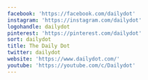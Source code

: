 ```yaml
---
facebook: 'https://facebook.com/dailydot'
instagram: 'https://instagram.com/dailydot'
logohandle: dailydot
pinterest: 'https://pinterest.com/dailydot'
sort: dailydot
title: The Daily Dot
twitter: dailydot
website: 'https://www.dailydot.com/'
youtube: 'https://youtube.com/c/Dailydot'
---
```


